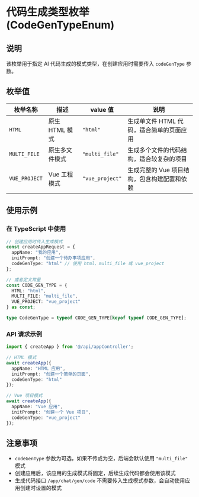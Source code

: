# 代码生成类型枚举 (CodeGenTypeEnum)

## 说明

该枚举用于指定 AI 代码生成的模式类型，在创建应用时需要传入 `codeGenType` 参数。

## 枚举值

| 枚举名称 | 描述 | value 值 | 说明 |
|---------|------|---------|------|
| `HTML` | 原生 HTML 模式 | `"html"` | 生成单文件 HTML 代码，适合简单的页面应用 |
| `MULTI_FILE` | 原生多文件模式 | `"multi_file"` | 生成多个文件的代码结构，适合较复杂的项目 |
| `VUE_PROJECT` | Vue 工程模式 | `"vue_project"` | 生成完整的 Vue 项目结构，包含构建配置和依赖 |

## 使用示例

### 在 TypeScript 中使用

```typescript
// 创建应用时传入生成模式
const createAppRequest = {
  appName: "我的应用",
  initPrompt: "创建一个待办事项应用",
  codeGenType: "html" // 使用 html、multi_file 或 vue_project
};

// 或者定义常量
const CODE_GEN_TYPE = {
  HTML: "html",
  MULTI_FILE: "multi_file",
  VUE_PROJECT: "vue_project"
} as const;

type CodeGenType = typeof CODE_GEN_TYPE[keyof typeof CODE_GEN_TYPE];
```

### API 请求示例

```typescript
import { createApp } from '@/api/appController';

// HTML 模式
await createApp({
  appName: "HTML 应用",
  initPrompt: "创建一个简单的页面",
  codeGenType: "html"
});

// Vue 项目模式
await createApp({
  appName: "Vue 应用",
  initPrompt: "创建一个 Vue 项目",
  codeGenType: "vue_project"
});
```

## 注意事项

- `codeGenType` 参数为可选，如果不传或为空，后端会默认使用 `"multi_file"` 模式
- 创建应用后，该应用的生成模式将固定，后续生成代码都会使用该模式
- 生成代码接口 `/app/chat/gen/code` 不需要传入生成模式参数，会自动使用应用创建时设置的模式




